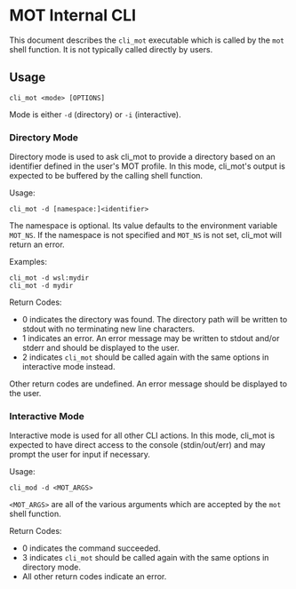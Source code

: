 # MOT Internal CLI

This document describes the `cli_mot` executable which is called by the `mot` shell function. It is not typically called directly by users.

## Usage

```
cli_mot <mode> [OPTIONS]
```

Mode is either `-d` (directory) or `-i` (interactive).

### Directory Mode

Directory mode is used to ask cli_mot to provide a directory based on an identifier defined in the user's MOT profile. In this mode, cli_mot's output is expected to be buffered by the calling shell function.

Usage:

```
cli_mot -d [namespace:]<identifier>
```

The namespace is optional. Its value defaults to the environment variable `MOT_NS`. If the namespace is not specified and `MOT_NS` is not set, cli_mot will return an error.

Examples:

```
cli_mot -d wsl:mydir
cli_mot -d mydir
```

Return Codes:

- 0 indicates the directory was found. The directory path will be written to stdout with no terminating new line characters.
- 1 indicates an error. An error message may be written to stdout and/or stderr and should be displayed to the user.
- 2 indicates `cli_mot` should be called again with the same options in interactive mode instead.

Other return codes are undefined. An error message should be displayed to the user.

### Interactive Mode

Interactive mode is used for all other CLI actions. In this mode, cli_mot is expected to have direct access to the console (stdin/out/err) and may prompt the user for input if necessary.

Usage:

```
cli_mod -d <MOT_ARGS>
```

`<MOT_ARGS>` are all of the various arguments which are accepted by the `mot` shell function.

Return Codes:

- 0 indicates the command succeeded.
- 3 indicates `cli_mot` should be called again with the same options in directory mode.
- All other return codes indicate an error.
